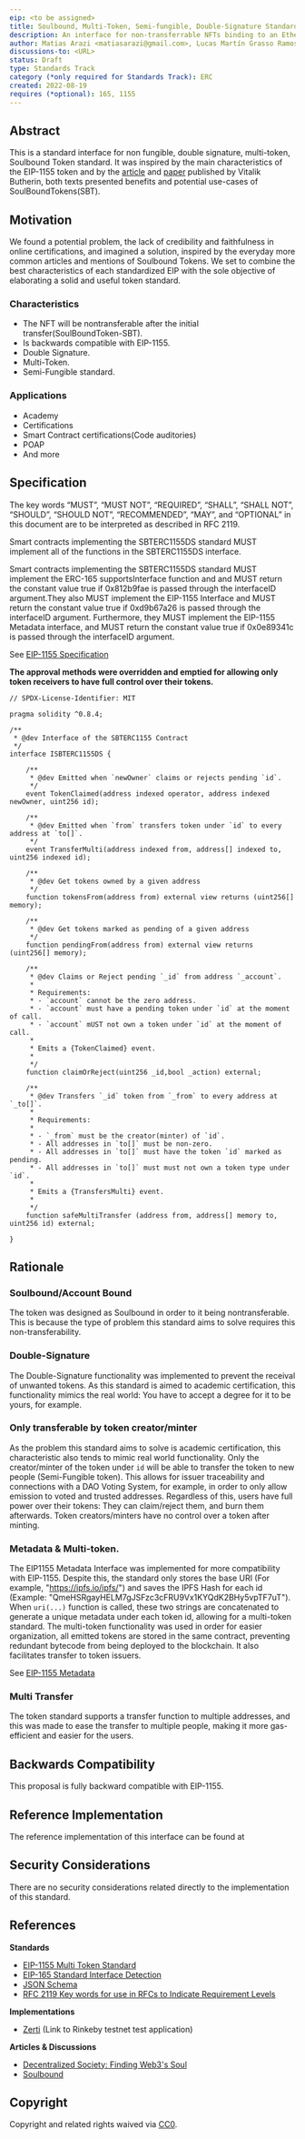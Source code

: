 ```yaml
---
eip: <to be assigned>
title: Soulbound, Multi-Token, Semi-fungible, Double-Signature Standard.
description: An interface for non-transferrable NFTs binding to an Ethereum account for standardized blockchain-based academic certification.
author: Matias Arazi <matiasarazi@gmail.com>, Lucas Martín Grasso Ramos<lucasgrassoramos@gmail.com>
discussions-to: <URL>
status: Draft
type: Standards Track
category (*only required for Standards Track): ERC
created: 2022-08-19
requires (*optional): 165, 1155
---
```


## Abstract

This is a standard interface for non fungible, double signature, multi-token, Soulbound Token standard. It was inspired by the main characteristics of the EIP-1155 token and by the [article](https://vitalik.ca/general/2022/01/26/soulbound.html) and [paper](https://papers.ssrn.com/sol3/papers.cfm?abstract_id=4105763) published by Vitalik Butherin, both texts presented benefits and potential use-cases of SoulBoundTokens(SBT).

## Motivation

We found a potential problem, the lack of credibility and faithfulness in online certifications, and imagined a solution, inspired by the everyday more common articles and mentions of Soulbound Tokens. We set to combine the best characteristics of each standardized EIP with the sole objective of elaborating a solid and useful token standard.

### Characteristics
* The NFT will be nontransferable after the initial transfer(SoulBoundToken-SBT).
* Is backwards compatible with EIP-1155.
* Double Signature.
* Multi-Token.
* Semi-Fungible standard.

### Applications
* Academy
* Certifications
* Smart Contract certifications(Code auditories)
* POAP
* And more

## Specification
The key words “MUST”, “MUST NOT”, “REQUIRED”, “SHALL”, “SHALL NOT”, “SHOULD”, “SHOULD NOT”, “RECOMMENDED”, “MAY”, and “OPTIONAL” in this document are to be interpreted as described in RFC 2119.

Smart contracts implementing the SBTERC1155DS standard MUST implement all of the functions in the SBTERC1155DS interface.

Smart contracts implementing the SBTERC1155DS standard MUST implement the ERC-165 supportsInterface function and and MUST return the constant value true if 0x812b9fae is passed through the interfaceID argument.They also MUST implement the EIP-1155 Interface and MUST return the constant value true if 0xd9b67a26 is passed through the interfaceID argument. Furthermore, they MUST implement the EIP-1155 Metadata interface, and MUST return the constant value true if 0x0e89341c is passed through the interfaceID argument.

See [EIP-1155 Specification](https://eips.ethereum.org/EIPS/eip-1155#specification)

__The approval methods were overridden and emptied for allowing only token receivers to have full control over their tokens.__


```solidity
// SPDX-License-Identifier: MIT

pragma solidity ^0.8.4;

/**
 * @dev Interface of the SBTERC1155 Contract
 */
interface ISBTERC1155DS {

    /**
     * @dev Emitted when `newOwner` claims or rejects pending `id`.
     */
    event TokenClaimed(address indexed operator, address indexed newOwner, uint256 id);

    /**
     * @dev Emitted when `from` transfers token under `id` to every address at `to[]`.
     */
    event TransferMulti(address indexed from, address[] indexed to, uint256 indexed id);

    /**
     * @dev Get tokens owned by a given address
     */
    function tokensFrom(address from) external view returns (uint256[] memory);

    /**
     * @dev Get tokens marked as pending of a given address
     */
    function pendingFrom(address from) external view returns (uint256[] memory);
    
    /**
     * @dev Claims or Reject pending `_id` from address `_account`.
     *
     * Requirements:
     * - `account` cannot be the zero address.
     * - `account` must have a pending token under `id` at the moment of call.
     * - `account` mUST not own a token under `id` at the moment of call.
     *
     * Emits a {TokenClaimed} event.
     *
     */
    function claimOrReject(uint256 _id,bool _action) external;

    /**
     * @dev Transfers `_id` token from `_from` to every address at `_to[]`.
     *
     * Requirements:
     *
     * - `_from` must be the creator(minter) of `id`.
     * - All addresses in `to[]` must be non-zero.
     * - All addresses in `to[]` must have the token `id` marked as pending.
     * - All addresses in `to[]` must must not own a token type under `id`.
     *
     * Emits a {TransfersMulti} event.
     *
     */
    function safeMultiTransfer (address from, address[] memory to, uint256 id) external;

}
```

## Rationale

### Soulbound/Account Bound
The token was designed as Soulbound in order to it being nontransferable. This is because the type of problem this standard aims to solve requires this non-transferability.

### Double-Signature
The Double-Signature functionality was implemented to prevent the receival of unwanted tokens. As this standard is aimed to academic certification, this functionality mimics the real world: You have to accept a degree for it to be yours, for example.

### Only transferable by token creator/minter
As the problem this standard aims to solve is academic certification, this characteristic also tends to mimic real world functionality. Only the creator/minter of the token under `id` will be able to transfer the token to new people (Semi-Fungible token). This allows for issuer traceability and connections with a DAO Voting System, for example, in order to only allow emission to voted and trusted addresses. Regardless of this, users have full power over their tokens: They can claim/reject them, and burn them afterwards. Token creators/minters have no control over a token after minting.

### Metadata & Multi-token.
The EIP1155 Metadata Interface was implemented for more compatibility with EIP-1155. Despite this, the standard only stores the base URI (For example, "https://ipfs.io/ipfs/") and saves the IPFS Hash for each id (Example: "QmeHSRgayHELM7gJSFzc3cFRU9Vx1KYQdK2BHy5vpTF7uT"). When `uri(...)` function is called, these two strings are concatenated to generate a unique metadata under each token id, allowing for a multi-token standard. The multi-token functionality was used in order for easier organization, all emitted tokens are stored in the same contract, preventing redundant bytecode from being deployed to the blockchain. It also facilitates transfer to token issuers.

See [EIP-1155 Metadata](https://eips.ethereum.org/EIPS/eip-1155#metadata)

### Multi Transfer 
The token standard supports a transfer function to multiple addresses, and this was made to ease the transfer to multiple people, making it more gas-efficient and easier for the users.

## Backwards Compatibility
This proposal is fully backward compatible with EIP-1155.

## Reference Implementation
The reference implementation of this interface can be found at  []()

## Security Considerations
There are no security considerations related directly to the implementation of this standard.

## References

**Standards**
* [EIP-1155 Multi Token Standard](https://eips.ethereum.org/EIPS/eip-1155)
* [EIP-165 Standard Interface Detection](https://eips.ethereum.org/EIPS/eip-165)
* [JSON Schema](https://json-schema.org/)
* [RFC 2119 Key words for use in RFCs to Indicate Requirement Levels](https://www.ietf.org/rfc/rfc2119.txt)

**Implementations**
* [Zerti](https://dev.zerti.com.ar/feed) (Link to Rinkeby testnet test application)

**Articles & Discussions**
* [Decentralized Society: Finding Web3's Soul](https://papers.ssrn.com/sol3/papers.cfm?abstract_id=4105763)
* [Soulbound](https://vitalik.ca/general/2022/01/26/soulbound.html)

## Copyright
Copyright and related rights waived via [CC0](../LICENSE.md).